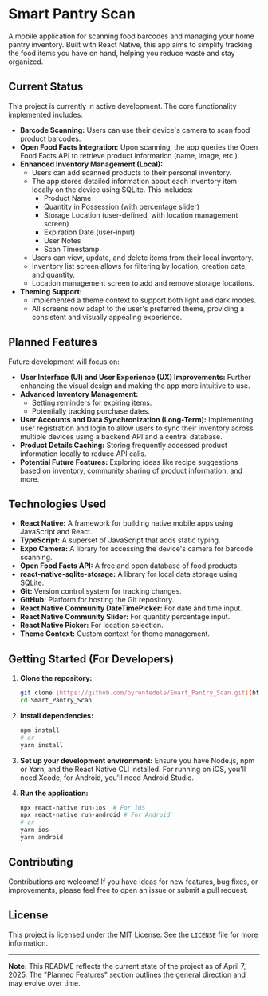 # Smart Pantry Scan

A mobile application for scanning food barcodes and managing your home pantry inventory. Built with React Native, this app aims to simplify tracking the food items you have on hand, helping you reduce waste and stay organized.

## Current Status

This project is currently in active development. The core functionality implemented includes:

* **Barcode Scanning:** Users can use their device's camera to scan food product barcodes.
* **Open Food Facts Integration:** Upon scanning, the app queries the Open Food Facts API to retrieve product information (name, image, etc.).
* **Enhanced Inventory Management (Local):**
    * Users can add scanned products to their personal inventory.
    * The app stores detailed information about each inventory item locally on the device using SQLite. This includes:
        * Product Name
        * Quantity in Possession (with percentage slider)
        * Storage Location (user-defined, with location management screen)
        * Expiration Date (user-input)
        * User Notes
        * Scan Timestamp
    * Users can view, update, and delete items from their local inventory.
    * Inventory list screen allows for filtering by location, creation date, and quantity.
    * Location management screen to add and remove storage locations.
* **Theming Support:**
    * Implemented a theme context to support both light and dark modes.
    * All screens now adapt to the user's preferred theme, providing a consistent and visually appealing experience.

## Planned Features

Future development will focus on:

* **User Interface (UI) and User Experience (UX) Improvements:** Further enhancing the visual design and making the app more intuitive to use.
* **Advanced Inventory Management:**
    * Setting reminders for expiring items.
    * Potentially tracking purchase dates.
* **User Accounts and Data Synchronization (Long-Term):** Implementing user registration and login to allow users to sync their inventory across multiple devices using a backend API and a central database.
* **Product Details Caching:** Storing frequently accessed product information locally to reduce API calls.
* **Potential Future Features:** Exploring ideas like recipe suggestions based on inventory, community sharing of product information, and more.

## Technologies Used

* **React Native:** A framework for building native mobile apps using JavaScript and React.
* **TypeScript:** A superset of JavaScript that adds static typing.
* **Expo Camera:** A library for accessing the device's camera for barcode scanning.
* **Open Food Facts API:** A free and open database of food products.
* **react-native-sqlite-storage:** A library for local data storage using SQLite.
* **Git:** Version control system for tracking changes.
* **GitHub:** Platform for hosting the Git repository.
* **React Native Community DateTimePicker:** For date and time input.
* **React Native Community Slider:** For quantity percentage input.
* **React Native Picker:** For location selection.
* **Theme Context:** Custom context for theme management.

## Getting Started (For Developers)

1.  **Clone the repository:**
    ```bash
    git clone [https://github.com/byronfedele/Smart_Pantry_Scan.git](https://github.com/byronfedele/Smart_Pantry_Scan.git)
    cd Smart_Pantry_Scan
    ```

2.  **Install dependencies:**
    ```bash
    npm install
    # or
    yarn install
    ```

3.  **Set up your development environment:** Ensure you have Node.js, npm or Yarn, and the React Native CLI installed. For running on iOS, you'll need Xcode; for Android, you'll need Android Studio.

4.  **Run the application:**
    ```bash
    npx react-native run-ios  # For iOS
    npx react-native run-android # For Android
    # or
    yarn ios
    yarn android
    ```

## Contributing

Contributions are welcome! If you have ideas for new features, bug fixes, or improvements, please feel free to open an issue or submit a pull request.

## License

This project is licensed under the [MIT License](LICENSE). See the `LICENSE` file for more information.

---

**Note:** This README reflects the current state of the project as of April 7, 2025. The "Planned Features" section outlines the general direction and may evolve over time.